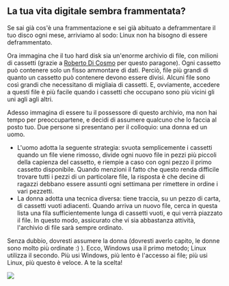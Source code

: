 <?php require("../../entete.php"); ?> <?php require("../../base.php"); ?>

<div id="corps">

<h2>La tua vita digitale sembra frammentata?</h2>

<p>Se sai già cos'è una frammentazione e sei già abituato a deframmentare 
il tuo disco ogni mese, arriviamo al sodo: Linux non ha bisogno di essere 
deframmentato.</p>

<p>Ora immagina che il tuo hard disk sia un'enorme archivio di file, 
con milioni di cassetti (grazie a <a href="http://www.pps.jussieu.fr/~dicosmo/">Roberto Di Cosmo</a> per questo paragone). 
Ogni cassetto può contenere solo un fisso ammontare di dati. Perciò, file 
più grandi di quanto un cassetto può contenere devono essere divisi. Alcuni 
file sono così grandi che necessitano di migliaia di cassetti. E, ovviamente, 
accedere a questi file è più facile quando i cassetti che occupano sono più 
vicini gli uni agli agli altri.</p>

<p>Adesso immagina di essere tu il possessore di questo archivio, ma non hai 
tempo per preoccupartene, e decidi di assumere qualcuno che lo faccia al posto 
tuo. Due persone si presentano per il colloquio: una donna ed un uomo.</p>

<ul>

<li>L'uomo adotta la seguente strategia: svuota semplicemente i cassetti 
quando un file viene rimosso, divide ogni nuovo file in pezzi più piccoli della 
capienza del cassetto, e riempie a caso con ogni pezzo il primo cassetto disponibile. 
Quando menzioni il fatto che questo renda difficile trovare tutti i pezzi di un 
particolare file, la risposta è che decine di ragazzi debbano essere assunti ogni 
settimana per rimettere in ordine i vari pezzetti.</li>

<li>La donna adotta una tecnica diversa: tiene traccia, su un pezzo di carta, 
di cassetti vuoti adiacenti. Quando arriva un nuovo file, cerca in questa lista 
una fila sufficientemente lunga di cassetti vuoti, e qui verrà piazzato il file. 
In questo modo, assicurato che vi sia abbastanza attività, l'archivio di file 
sarà sempre ordinato.</li>

</ul>

<p>Senza dubbio, dovresti assumere la donna (dovresti averlo capito, le donne 
sono molto più ordinate :) ). Ecco, Windows usa il primo metodo; Linux utilizza 
il secondo. Più usi Windows, più lento è l'accesso ai file; più usi Linux, più 
questo è veloce. A te la scelta!</p>

<img src="Images/defragment.png" />

</div>


